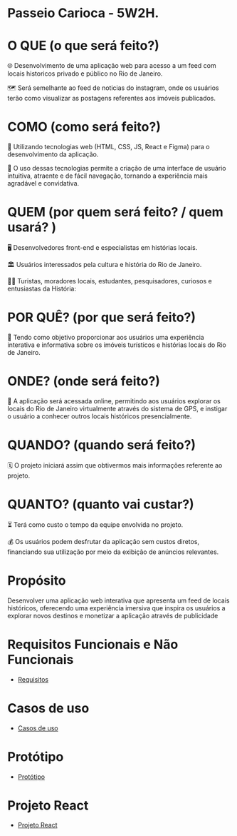 # Passeio Carioca - 5W2H.

# O QUE (o que será feito?)

🌐 Desenvolvimento de uma aplicação web para acesso a um feed com locais historicos privado e público no Rio de Janeiro. 

🗺️ Será semelhante ao feed de noticias do instagram, onde os usuários terão como visualizar as postagens referentes aos imóveis publicados.


# COMO (como será feito?)

🚀 Utilizando tecnologias web (HTML, CSS, JS, React e Figma) para o desenvolvimento da aplicação. 

🎨 O uso dessas tecnologias permite a criação de uma interface de usuário intuitiva, atraente e de fácil navegação, tornando a experiência mais agradável e convidativa.


# QUEM (por quem será feito? / quem usará? )

🖥️ Desenvolvedores front-end e especialistas em histórias locais. 

🏛️ Usuários interessados pela cultura e história do Rio de Janeiro.

🕵️‍♂️ Turistas, moradores locais, estudantes, pesquisadores, curiosos e entusiastas da História:

# POR QUÊ? (por que será feito?)

🏢 Tendo como objetivo proporcionar aos usuários uma experiência interativa e informativa sobre os imóveis turísticos e histórias locais do Rio de Janeiro.


# ONDE? (onde será feito?)

📲 A aplicação será acessada online, permitindo aos usuários explorar os locais do Rio de Janeiro virtualmente através do sistema de GPS, e instigar o usuário a conhecer outros locais históricos presencialmente.

# QUANDO? (quando será feito?)

🗓️ O projeto iniciará assim que obtivermos mais informações referente ao projeto.

# QUANTO? (quanto vai custar?)

⏳ Terá como custo o tempo da equipe envolvida no projeto.

💰 Os usuários podem desfrutar da aplicação sem custos diretos, financiando sua utilização por meio da exibição de anúncios relevantes.

# Propósito

Desenvolver uma aplicação web interativa que apresenta um feed de locais históricos, oferecendo uma experiência imersiva que inspira os usuários a explorar novos destinos e monetizar a aplicação através de publicidade 


# Requisitos Funcionais e Não Funcionais
- [Requisitos](https://github.com/Felipe-Filgueiras/FrontTarde/blob/main/requisitos.md)

# Casos de uso
- [Casos de uso](https://github.com/Felipe-Filgueiras/FrontTarde/blob/main/CasosDeUso.md)

# Protótipo

- [Protótipo](https://www.figma.com/proto/pm5oN0kMMPUZqSkPkQI3hQ/Untitled?type=design&node-id=2-5&t=wcvQKDE7yLvNUs4F-0&scaling=scale-down&page-id=0%3A1&starting-point-node-id=2%3A5)

# Projeto React

- [Projeto React](https://github.com/Felipe-Filgueiras/FrontTarde/tree/main/passeio-carioca)
  
